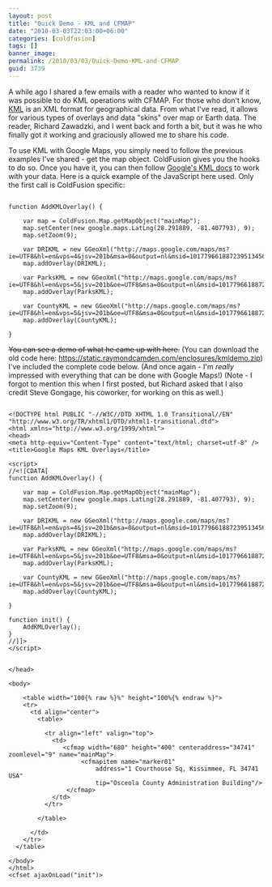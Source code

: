 ```yaml
---
layout: post
title: "Quick Demo - KML and CFMAP"
date: "2010-03-03T22:03:00+06:00"
categories: [coldfusion]
tags: []
banner_image: 
permalink: /2010/03/03/Quick-Demo-KML-and-CFMAP
guid: 3739
---
```


A while ago I shared a few emails with a reader who wanted to know if it was possible to do KML operations with CFMAP. For those who don't know, <a href="http://code.google.com/apis/kml/documentation/kml_tut.html">KML</a> is an XML format for geographical data. From what I've read, it allows for various types of overlays and data "skins" over map or Earth data. The reader, Richard Zawadzki, and I went back and forth a bit, but it was he who finally got it working and graciously allowed me to share his code.
<!--more-->
<p/>

To use KML with Google Maps, you simply need to follow the previous examples I've shared - get the map object. ColdFusion gives you the hooks to do so. Once you have it, you can then follow <a href="http://code.google.com/apis/kml/documentation/topicsinkml.html">Google's KML docs</a> to work with your data. Here is a quick example of the JavaScript here used. Only the first call is ColdFusion specific:

<p/>

<pre><code class="language-javascript">
function AddKMLOverlay() {
	
	var map = ColdFusion.Map.getMapObject("mainMap");
	map.setCenter(new google.maps.LatLng(28.291889, -81.407793), 9);
	map.setZoom(9);
	
	var DRIKML = new GGeoXml("http://maps.google.com/maps/ms?ie=UTF8&hl=en&vps=4&jsv=201b&msa=0&output=nl&msid=101779661887239513456.000465f6105cf06ca4c63"); 
	map.addOverlay(DRIKML);
	
	var ParksKML = new GGeoXml("http://maps.google.com/maps/ms?ie=UTF8&hl=en&vps=5&jsv=201b&oe=UTF8&msa=0&output=nl&msid=101779661887239513456.000465f607e578d46cf83"); 
	map.addOverlay(ParksKML);
	
	var CountyKML = new GGeoXml("http://maps.google.com/maps/ms?ie=UTF8&hl=en&vps=5&jsv=201b&oe=UTF8&msa=0&output=nl&msid=101779661887239513456.00047e28dce659094bcb5"); 
	map.addOverlay(CountyKML);
 
}
</code></pre>

<p/>

<strike>You can see a demo of what he came up with here.</strike> (You can download the old code here: https://static.raymondcamden.com/enclosures/kmldemo.zip) I've included the complete code below. (And once again - I'm <i>really</i> impressed with everything that can be done with Google Maps!) (Note - I forgot to mention this when I first posted, but Richard asked that I also credit Steve Gongage, his coworker, for working on this as well.)

<p/>

<pre><code class="language-javascript">
&lt;!DOCTYPE html PUBLIC "-//W3C//DTD XHTML 1.0 Transitional//EN" "http://www.w3.org/TR/xhtml1/DTD/xhtml1-transitional.dtd"&gt;
&lt;html xmlns="http://www.w3.org/1999/xhtml"&gt;
&lt;head&gt;
&lt;meta http-equiv="Content-Type" content="text/html; charset=utf-8" /&gt;
&lt;title&gt;Google Maps KML Overlays&lt;/title&gt;

&lt;script&gt;
//&lt;![CDATA[
function AddKMLOverlay() {
	
	var map = ColdFusion.Map.getMapObject("mainMap");
	map.setCenter(new google.maps.LatLng(28.291889, -81.407793), 9);
	map.setZoom(9);
	
	var DRIKML = new GGeoXml("http://maps.google.com/maps/ms?ie=UTF8&hl=en&vps=4&jsv=201b&msa=0&output=nl&msid=101779661887239513456.000465f6105cf06ca4c63"); 
	map.addOverlay(DRIKML);
	
	var ParksKML = new GGeoXml("http://maps.google.com/maps/ms?ie=UTF8&hl=en&vps=5&jsv=201b&oe=UTF8&msa=0&output=nl&msid=101779661887239513456.000465f607e578d46cf83"); 
	map.addOverlay(ParksKML);
	
	var CountyKML = new GGeoXml("http://maps.google.com/maps/ms?ie=UTF8&hl=en&vps=5&jsv=201b&oe=UTF8&msa=0&output=nl&msid=101779661887239513456.00047e28dce659094bcb5"); 
	map.addOverlay(CountyKML);

}

function init() {
	AddKMLOverlay();
}
//]]&gt;
&lt;/script&gt;


&lt;/head&gt;

&lt;body&gt;

    &lt;table width="100{% raw %}%" height="100%{% endraw %}"&gt;
    &lt;tr&gt;
      &lt;td align="center"&gt;
        &lt;table&gt;
          
          &lt;tr align="left" valign="top"&gt;
            &lt;td&gt;
               &lt;cfmap width="680" height="400" centeraddress="34741" zoomlevel="9" name="mainMap"&gt;    
                    &lt;cfmapitem name="marker01"    
                        address="1 Courthouse Sq, Kissimmee, FL 34741 USA"    
                        tip="Osceola County Administration Building"/&gt;    
                &lt;/cfmap&gt;
            &lt;/td&gt;
          &lt;/tr&gt;

        &lt;/table&gt;

      &lt;/td&gt;
    &lt;/tr&gt;
  &lt;/table&gt;

&lt;/body&gt;
&lt;/html&gt;
&lt;cfset ajaxOnLoad("init")&gt;
</code></pre>
